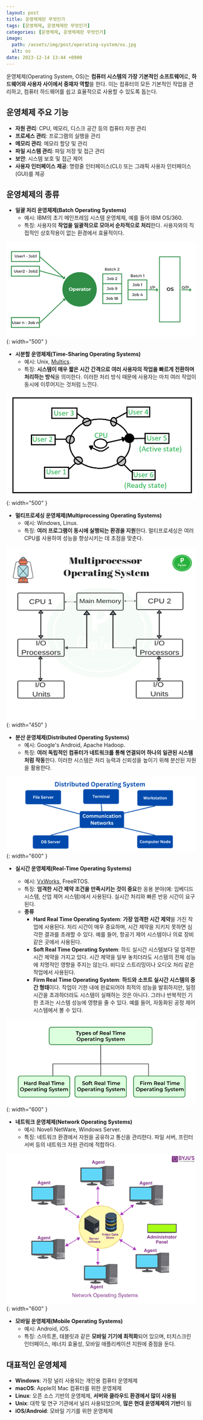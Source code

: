 ```yaml
---
layout: post
title: 운영체제란 무엇인가
tags: [운영체제, 운영체제란 무엇인가]
categories: [운영체제, 운영체제란 무엇인가]
image:
  path: /assets/img/post/operating-system/os.jpg
  alt: os
date: 2023-12-14 13:44 +0900
---
```


운영체제(Operating System, OS)는 **컴퓨터 시스템의 가장 기본적인 소프트웨어**로, **하드웨어와 사용자 사이에서 중재자 역할**을 한다. 이는 컴퓨터의 모든 기본적인 작업을 관리하고, 컴퓨터 하드웨어를 쉽고 효율적으로 사용할 수 있도록 돕는다.

## 운영체제 주요 기능

- **자원 관리**: CPU, 메모리, 디스크 공간 등의 컴퓨터 자원 관리
- **프로세스 관리**: 프로그램의 실행을 관리
- **메모리 관리**: 메모리 할당 및 관리
- **파일 시스템 관리**: 파일 저장 및 접근 관리
- **보안**: 시스템 보호 및 접근 제어
- **사용자 인터페이스 제공**: 명령줄 인터페이스(CLI) 또는 그래픽 사용자 인터페이스(GUI)를 제공

## 운영체제의 종류

- **일괄 처리 운영체제(Batch Operating Systems)**
  - 예시: IBM의 초기 메인프레임 시스템 운영체제, 예를 들어 IBM OS/360.
  - 특징: 사용자의 **작업을 일괄적으로 모아서 순차적으로 처리**한다. 사용자와의 직접적인 상호작용이 없는 환경에서 효율적이다.

![batch-operating-systems](/assets/img/post/operating-system/batch-operating-systems.png){: width="500" }

- **시분할 운영체제(Time-Sharing Operating Systems)**
  - 예시: Unix, [Multics](https://ko.wikipedia.org/wiki/%EB%A9%80%ED%8B%B1%EC%8A%A4).
  - 특징: **시스템이 매우 짧은 시간 간격으로 여러 사용자의 작업을 빠르게 전환하며 처리하는 방식**을 의미한다. 이러한 처리 방식 때문에 사용자는 마치 여러 작업이 동시에 이루어지는 것처럼 느낀다.

![time-sharing-operating-systems](/assets/img/post/operating-system/time-sharing-operating-systems.png){: width="500" }

- **멀티프로세싱 운영체제(Multiprocessing Operating Systems)**
  - 예시: Windows, Linux.
  - 특징: **여러 프로그램이 동시에 실행되는 환경을 지원**한다. 멀티프로세싱은 여러 CPU를 사용하여 성능을 향상시키는 데 초점을 맞춘다.

![multiprocessing-operating-systems](/assets/img/post/operating-system/multiprocessing-operating-systems.jpg){: width="450" }

- **분산 운영체제(Distributed Operating Systems)**
  - 예시: Google's Android, Apache Hadoop.
  - 특징: **여러 독립적인 컴퓨터가 네트워크를 통해 연결되어 하나의 일관된 시스템처럼 작동**한다. 이러한 시스템은 처리 능력과 신뢰성을 높이기 위해 분산된 자원을 활용한다.

![distributed-operating-systems](/assets/img/post/operating-system/distributed-operating-systems.png){: width="600" }

- **실시간 운영체제(Real-Time Operating Systems)**

  - 예시: [VxWorks](https://ko.wikipedia.org/wiki/VxWorks), FreeRTOS.
  - 특징: **엄격한 시간 제약 조건을 만족시키는 것이 중요**한 응용 분야(예: 임베디드 시스템, 산업 제어 시스템)에서 사용된다. 실시간 처리와 빠른 반응 시간이 요구된다.
  - **종류**
    - **Hard Real Time Operating System**: **가장 엄격한 시간 제약**을 가진 작업에 사용된다. 처리 시간이 매우 중요하며, 시간 제약을 지키지 못하면 심각한 결과를 초래할 수 있다. 예를 들어, 항공기 제어 시스템이나 의료 장비 같은 곳에서 사용된다.
    - **Soft Real Time Operating System**: 하드 실시간 시스템보다 덜 엄격한 시간 제약을 가지고 있다. 시간 제약을 일부 놓치더라도 시스템의 전체 성능에 치명적인 영향을 주지는 않는다. 비디오 스트리밍이나 오디오 처리 같은 작업에서 사용된다.
    - **Firm Real Time Operating System**: **하드와 소프트 실시간 시스템의 중간 형태**이다. 작업이 기한 내에 완료되어야 최적의 성능을 발휘하지만, 일정 시간을 초과하더라도 시스템이 실패하는 것은 아니다. 그러나 반복적인 기한 초과는 시스템 성능에 영향을 줄 수 있다. 예를 들어, 자동화된 공정 제어 시스템에서 볼 수 있다.

![real-time-operating-systems](/assets/img/post/operating-system/real-time-operating-systems.png){: width="600" }

- **네트워크 운영체제(Network Operating Systems)**
  - 예시: Novell NetWare, Windows Server.
  - 특징: 네트워크 환경에서 자원을 공유하고 통신을 관리한다. 파일 서버, 프린터 서버 등의 네트워크 자원 관리에 적합하다.

![network-operating-system](/assets/img/post/operating-system/network-operating-system.png){: width="600" }

- **모바일 운영체제(Mobile Operating Systems)**
  - 예시: Android, iOS.
  - 특징: 스마트폰, 태블릿과 같은 **모바일 기기에 최적화**되어 있으며, 터치스크린 인터페이스, 에너지 효율성, 모바일 애플리케이션 지원에 중점을 둔다.

## 대표적인 운영체제

- **Windows**: 가장 널리 사용되는 개인용 컴퓨터 운영체제
- **macOS**: Apple의 Mac 컴퓨터를 위한 운영체제
- **Linux**: 오픈 소스 기반의 운영체제, **서버와 클라우드 환경에서 많이 사용됨**
- **Unix**: 대학 및 연구 기관에서 널리 사용되었으며, **많은 현대 운영체제의 기반**이 됨
- **iOS/Android**: 모바일 기기를 위한 운영체제
